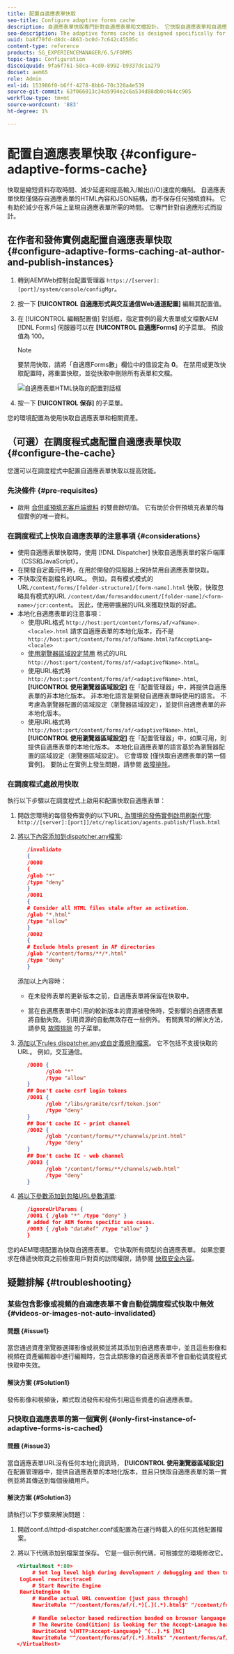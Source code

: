 ```yaml
---
title: 配置自適應表單快取
seo-title: Configure adaptive forms cache
description: 自適應表單快取專門針對自適應表單和文檔設計。 它快取自適應表單和自適應文檔，以減少在客戶端上呈現自適應表單或文檔所需的時間。
seo-description: The adaptive forms cache is designed specifically for adaptive forms and documents. It caches adaptive forms and adaptive documents with the objective of reducing the time required to render an adaptive form or document on the client.
uuid: ba8f79fd-d8dc-4863-bc0d-7c642c45505c
content-type: reference
products: SG_EXPERIENCEMANAGER/6.5/FORMS
topic-tags: Configuration
discoiquuid: 9fa6f761-58ca-4cd0-8992-b9337dc1a279
docset: aem65
role: Admin
exl-id: 153986f0-b6ff-4278-8bb6-70c320a4e539
source-git-commit: 63f066013c34a5994e2c6a534d88db0c464cc905
workflow-type: tm+mt
source-wordcount: '883'
ht-degree: 1%

---
```


# 配置自適應表單快取 {#configure-adaptive-forms-cache}

快取是縮短資料存取時間、減少延遲和提高輸入/輸出(I/O)速度的機制。 自適應表單快取僅儲存自適應表單的HTML內容和JSON結構，而不保存任何預填資料。 它有助於減少在客戶端上呈現自適應表單所需的時間。 它專門針對自適應形式而設計。

## 在作者和發佈實例處配置自適應表單快取 {#configure-adaptive-forms-caching-at-author-and-publish-instances}

1. 轉到AEMWeb控制台配置管理器 `https://[server]:[port]/system/console/configMgr`。
1. 按一下 **[!UICONTROL 自適應形式與交互通信Web通道配置]** 編輯其配置值。
1. 在 [!UICONTROL 編輯配置值] 對話框，指定實例的最大表單或文檔數AEM [!DNL Forms] 伺服器可以在 **[!UICONTROL 自適應Forms]** 的子菜單。 預設值為 100。

   >[!NOTE]
   >
   >要禁用快取，請將「自適應Forms數」欄位中的值設定為 **0**。 在禁用或更改快取配置時，將重置快取，並從快取中刪除所有表單和文檔。

   ![自適應表單HTML快取的配置對話框](assets/cache-configuration-edit.png)

1. 按一下 **[!UICONTROL 保存]** 的子菜單。

您的環境配置為使用快取自適應表單和相關資產。


## （可選）在調度程式處配置自適應表單快取 {#configure-the-cache}

您還可以在調度程式中配置自適應表單快取以提高效能。

### 先決條件 {#pre-requisites}

* 啟用 [合併或預填充客戶端資料](prepopulate-adaptive-form-fields.md#prefill-at-client) 的雙曲餘切值。 它有助於合併預填充表單的每個實例的唯一資料。

### 在調度程式上快取自適應表單的注意事項 {#considerations}

* 使用自適應表單快取時，使用 [!DNL Dispatcher] 快取自適應表單的客戶端庫（CSS和JavaScript）。
* 在開發自定義元件時，在用於開發的伺服器上保持禁用自適應表單快取。
* 不快取沒有副檔名的URL。 例如，具有模式模式的URL`/content/forms/[folder-structure]/[form-name].html` 快取，快取忽略具有模式的URL `/content/dam/formsanddocument/[folder-name]/<form-name>/jcr:content`。 因此，使用帶擴展的URL來獲取快取的好處。
* 本地化自適應表單的注意事項：
   * 使用URL格式 `http://host:port/content/forms/af/<afName>.<locale>.html` 請求自適應表單的本地化版本，而不是 `http://host:port/content/forms/af/afName.html?afAcceptLang=<locale>`
   * [使用瀏覽器區域設定禁用](supporting-new-language-localization.md#how-localization-of-adaptive-form-works) 格式的URL `http://host:port/content/forms/af/<adaptivefName>.html`。
   * 使用URL格式時 `http://host:port/content/forms/af/<adaptivefName>.html`, **[!UICONTROL 使用瀏覽器區域設定]** 在「配置管理器」中，將提供自適應表單的非本地化版本。 非本地化語言是開發自適應表單時使用的語言。 不考慮為瀏覽器配置的區域設定（瀏覽器區域設定），並提供自適應表單的非本地化版本。
   * 使用URL格式時 `http://host:port/content/forms/af/<adaptivefName>.html`, **[!UICONTROL 使用瀏覽器區域設定]** 在「配置管理器」中，如果可用，則提供自適應表單的本地化版本。 本地化自適應表單的語言基於為瀏覽器配置的區域設定（瀏覽器區域設定）。 它會導致 [僅快取自適應表單的第一個實例]。 要防止在實例上發生問題，請參閱 [故障排除](#only-first-insatnce-of-adptive-forms-is-cached)。

### 在調度程式處啟用快取

執行以下步驟以在調度程式上啟用和配置快取自適應表單：

1. 開啟您環境的每個發佈實例的以下URL, [為環境的發佈實例啟用刷新代理](https://experienceleague.adobe.com/docs/experience-manager-dispatcher/using/configuring/page-invalidate.html#invalidating-dispatcher-cache-from-a-publishing-instance):
   `http://[server]:[port]]/etc/replication/agents.publish/flush.html`

1. [將以下內容添加到dispatcher.any檔案](https://experienceleague.adobe.com/docs/experience-manager-dispatcher/using/configuring/dispatcher-configuration.html#automatically-invalidating-cached-files):

   ```JSON
      /invalidate
      {
      /0000
      {
      /glob "*"
      /type "deny"
      }
      /0001
      {
      # Consider all HTML files stale after an activation.
      /glob "*.html"
      /type "allow"
      }
      /0002
      {
      # Exclude htmls present in AF directories
      /glob "/content/forms/**/*.html"
      /type "deny"
      }
   ```

   添加以上內容時：

   * 在未發佈表單的更新版本之前，自適應表單將保留在快取中。

   * 當在自適應表單中引用的較新版本的資源被發佈時，受影響的自適應表單將自動失效。 引用資源的自動無效存在一些例外。 有關異常的解決方法，請參見 [故障排除](#troubleshooting) 的子菜單。
1. [添加以下rules dispatcher.any或自定義規則檔案](https://experienceleague.adobe.com/docs/experience-manager-dispatcher/using/configuring/dispatcher-configuration.html#specifying-the-documents-to-cache)。 它不包括不支援快取的URL。 例如，交互通信。

   ```JSON
      /0000 {
            /glob "*"
            /type "allow"
      }
      ## Don't cache csrf login tokens
      /0001 {
            /glob "/libs/granite/csrf/token.json"
            /type "deny"
      }
      ## Don't cache IC - print channel
      /0002 {
            /glob "/content/forms/**/channels/print.html"
            /type "deny"
      }
      ## Don't cache IC - web channel
      /0003 {
            /glob "/content/forms/**/channels/web.html"
            /type "deny"
      }
   ```

1. [將以下參數添加到忽略URL參數清單](https://experienceleague.adobe.com/docs/experience-manager-dispatcher/using/configuring/dispatcher-configuration.html#ignoring-url-parameters):

   ```JSON
      /ignoreUrlParams {
      /0001 { /glob "*" /type "deny" }
      # added for AEM forms specific use cases.
      /0003 { /glob "dataRef" /type "allow" }
      }
   ```

您的AEM環境配置為快取自適應表單。 它快取所有類型的自適應表單。 如果您要求在傳遞快取頁之前檢查用戶對頁的訪問權限，請參閱 [快取安全內容](https://experienceleague.adobe.com/docs/experience-manager-dispatcher/using/configuring/permissions-cache.html?lang=zh-Hant)。

## 疑難排解 {#troubleshooting}

### 某些包含影像或視頻的自適應表單不會自動從調度程式快取中無效 {#videos-or-images-not-auto-invalidated}

#### 問題 {#issue1}

當您通過資產瀏覽器選擇影像或視頻並將其添加到自適應表單中，並且這些影像和視頻在資產編輯器中進行編輯時，包含此類影像的自適應表單不會自動從調度程式快取中失效。

#### 解決方案 {#Solution1}

發佈影像和視頻後，顯式取消發佈和發佈引用這些資產的自適應表單。

### 只快取自適應表單的第一個實例 {#only-first-instance-of-adaptive-forms-is-cached}

#### 問題 {#issue3}

當自適應表單URL沒有任何本地化資訊時， **[!UICONTROL 使用瀏覽器區域設定]** 在配置管理器中，提供自適應表單的本地化版本，並且只快取自適應表單的第一實例並將其傳送到每個後續用戶。

#### 解決方案 {#Solution3}

請執行以下步驟來解決問題：

1. 開啟conf.d/httpd-dispatcher.conf或配置為在運行時載入的任何其他配置檔案。

1. 將以下代碼添加到檔案並保存。 它是一個示例代碼，可根據您的環境修改它。

```XML
   <VirtualHost *:80>
        # Set log level high during development / debugging and then turn it down to whatever is appropriate
    LogLevel rewrite:trace6
        # Start Rewrite Engine
    RewriteEngine On
        # Handle actual URL convention (just pass through)
        RewriteRule "^/content/forms/af/(.*)[.](.*).html$" "/content/forms/af/$1.$2.html" [PT]
 
        # Handle selector based redirection basded on browser language
        # The Rewrite Cond(ition) is looking for the Accept-Lanague header and if found takes the first two character which most likely will be the desired language selector.
        RewriteCond %{HTTP:Accept-Language} ^(..).*$ [NC]
        RewriteRule "^/content/forms/af/(.*).html$" "/content/forms/af/$1.%1.html" [R]
   </VirtualHost>
```
